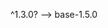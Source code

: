 <!--
 * @Author: your name
 * @Date: 2021-07-26 14:30:42
 * @LastEditTime: 2021-07-26 14:36:20
 * @LastEditors: Please set LastEditors
 * @Description: In User Settings Edit
 * @FilePath: /package-analysis/question1.md
-->
^1.3.0? --> base-1.5.0
